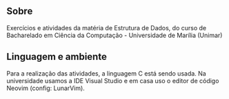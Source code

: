 ## Sobre
Exercícios e atividades da matéria de Estrutura de Dados, do curso de Bacharelado em Ciência da Computação - Universidade de Marília (Unimar)
## Linguagem e ambiente
Para a realização das atividades, a linguagem C está sendo usada. Na universidade usamos a IDE Visual Studio e em casa uso o editor de código Neovim (config: LunarVim).
